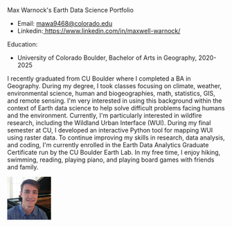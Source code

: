 Max Warnock's Earth Data Science Portfolio
- Email: mawa9468@colorado.edu
- Linkedin:<a 
  href="https://www.linkedin.com/in/maxwell-warnock/"
  target="_blank">
  https://www.linkedin.com/in/maxwell-warnock/
</a> 

Education:
- University of Colorado Boulder, Bachelor of Arts in Geography, 2020-2025

I recently graduated from CU Boulder where I completed a BA in Geography. During my degree, I took classes focusing on climate, weather, environmental science, human and biogeographies, math, statistics, GIS, and remote sensing. I'm very interested in using this background within the context of Earth data science to help solve difficult problems facing humans and the environment. Currently, I'm particularly interested in wildfire research, including the Wildland Urban Interface (WUI). During my final semester at CU, I developed an interactive Python tool for mapping WUI using raster data. To continue improving my skills in research, data analysis, and coding, I'm currently enrolled in the Earth Data Analytics Graduate Certificate run by the CU Boulder Earth Lab. 
In my free time, I enjoy hiking, swimming, reading, playing piano, and playing board games with friends and family. 

<img 
  src="/img/max-warnock.png" 
  alt="max-warnock" 
  width="20%">
